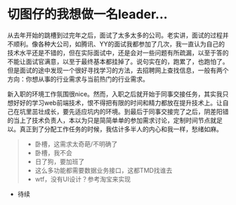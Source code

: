 # 切图仔的我想做一名leader...

从去年开始的跳槽到过完年之后，面试了太多太多的公司。老实讲，面试的过程并不顺利。像各种大公司，如腾讯、YY的面试我都参加了几次，我一直认为自己的技术水平还是不错的，但在实际面试中，还是会对一些问题有所疏漏，以至于答的不能让面试官满意，以至于最终基本都挂掉了。说句实在的，跑累了，也跑怕了。但是面试的途中发现一个很好寻找学习的方法，去招聘网上查找信息，一般有两个方向：你想从事的行业需求与当前热门的行业需求。

新入职的环境工作氛围很nice。然而，入职之后就开始于同事交接任务，其实我只想好好的学习web前端技术，恨不得把有限的时间和精力都放在提升技术上。让自己在坑里茁壮成长，要先适应坑内的环境。到最后于同事交接完了之后，阴差阳错的当上了技术负责人，本以为只是简简单单的参加需求讨论，定制时间节点就足以。真正到了分配工作任务的时候，我估计多半人的内心和我一样，愁绪如麻。

> * 卧槽，这需求太奇葩/不明确了
> * 卧槽，我不会
> * 日了狗，要加班了
> * 这么多功能都需要数据业务接口，这都TMD找谁去
> * wtf，没有UI设计？参考淘宝来实现

- 待续